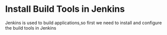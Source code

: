 # Install Build Tools in Jenkins 
Jenkins is used to build applications,so first we need to install and configure the build tools in Jenkins